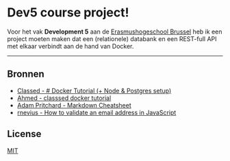 # Dev5 course project!

Voor het vak **Development 5** aan de [Erasmushogeschool Brussel](https://www.erasmushogeschool.be/nl) heb ik een project moeten maken dat een (relationele) databank en een REST-full API met elkaar verbindt aan de hand van Docker. 
<hr>

## Bronnen
* [Classed - # Docker Tutorial (+ Node & Postgres setup)](https://www.youtube.com/watch?v=Dm0CmZz-QyI&t=1812s&ab_channel=Classsed)
* [Ahmed - classsed docker tutorial](https://github.com/hidjou/classsed-docker-tutorial)
* [Adam Pritchard - Markdown Cheatsheet](https://github.com/adam-p/markdown-here/wiki/Markdown-Cheatsheet)
 * [rnevius - How to validate an email address in JavaScript](https://stackoverflow.com/a/46181)

## License

[MIT](https://opensource.org/licenses/MIT)